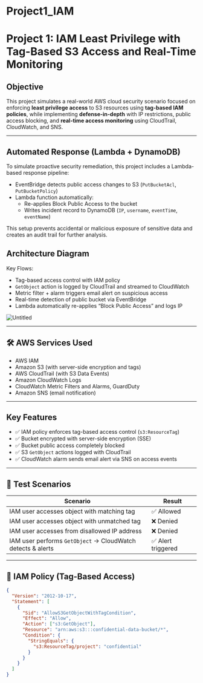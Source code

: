 # Project1_IAM

#  Project 1: IAM Least Privilege with Tag-Based S3 Access and Real-Time Monitoring

##  Objective

This project simulates a real-world AWS cloud security scenario focused on enforcing **least privilege access** to S3 resources using **tag-based IAM policies**, while implementing **defense-in-depth** with IP restrictions, public access blocking, and **real-time access monitoring** using CloudTrail, CloudWatch, and SNS.

---
## Automated Response (Lambda + DynamoDB)

To simulate proactive security remediation, this project includes a Lambda-based response pipeline:

- EventBridge detects public access changes to S3 (`PutBucketAcl`, `PutBucketPolicy`)
- Lambda function automatically:
  - Re-applies Block Public Access to the bucket
  - Writes incident record to DynamoDB (`IP`, `username`, `eventTime`, `eventName`)

This setup prevents accidental or malicious exposure of sensitive data and creates an audit trail for further analysis.
##  Architecture Diagram
Key Flows:
- Tag-based access control with IAM policy
- `GetObject` action is logged by CloudTrail and streamed to CloudWatch
- Metric filter + alarm triggers email alert on suspicious access
- Real-time detection of public bucket via EventBridge
- Lambda automatically re-applies “Block Public Access” and logs IP

![Untitled](https://github.com/user-attachments/assets/0defa20f-603e-411d-bd17-bc271727f191)


---

## 🛠 AWS Services Used

- AWS IAM  
- Amazon S3 (with server-side encryption and tags)  
- AWS CloudTrail (with S3 Data Events)  
- Amazon CloudWatch Logs  
- CloudWatch Metric Filters and Alarms, GuardDuty
- Amazon SNS (email notification)

---

##  Key Features

- ✅ IAM policy enforces tag-based access control (`s3:ResourceTag`)
- ✅ Bucket encrypted with server-side encryption (SSE)
- ✅ Bucket public access completely blocked
- ✅ S3 `GetObject` actions logged with CloudTrail
- ✅ CloudWatch alarm sends email alert via SNS on access events

---

## 🧪 Test Scenarios

| Scenario | Result |
|----------|--------|
| IAM user accesses object with matching tag | ✅ Allowed |
| IAM user accesses object with unmatched tag | ❌ Denied |
| IAM user accesses from disallowed IP address | ❌ Denied |
| IAM user performs `GetObject` → CloudWatch detects & alerts | ✅ Alert triggered |

---

## 📜 IAM Policy (Tag-Based Access)

```json
{
  "Version": "2012-10-17",
  "Statement": [
    {
      "Sid": "AllowS3GetObjectWithTagCondition",
      "Effect": "Allow",
      "Action": ["s3:GetObject"],
      "Resource": "arn:aws:s3:::confidential-data-bucket/*",
      "Condition": {
        "StringEquals": {
          "s3:ResourceTag/project": "confidential"
        }
      }
    }
  ]
}
